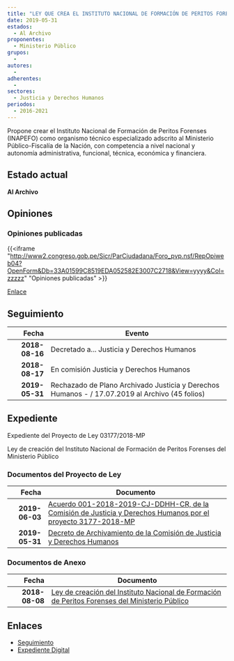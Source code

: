 ```yaml
---
title: "LEY QUE CREA EL INSTITUTO NACIONAL DE FORMACIÓN DE PERITOS FORENSES DEL MINISTERIO PÚBLICO"
date: 2019-05-31
estados: 
  - Al Archivo
proponentes: 
  - Ministerio Público
grupos: 
  - 
autores: 
  - 
adherentes: 
  - 
sectores: 
  - Justicia y Derechos Humanos
periodos: 
  - 2016-2021
---
```


Propone crear el Instituto Nacional de Formación de Peritos Forenses (INAPEFO) como organismo técnico especializado adscrito al Ministerio Público-Fiscalía de la Nación, con competencia a nivel nacional y autonomía administrativa, funcional, técnica, económica y financiera.


## Estado actual

**Al Archivo**

## Opiniones

### Opiniones publicadas

{{<iframe "http://www2.congreso.gob.pe/Sicr/ParCiudadana/Foro_pvp.nsf/RepOpiweb04?OpenForm&Db=33A01599C8519EDA052582E3007C2718&View=yyyy&Col=zzzzz" "Opiniones publicadas" >}}

[Enlace](http://www2.congreso.gob.pe/Sicr/ParCiudadana/Foro_pvp.nsf/RepOpiweb04?OpenForm&Db=33A01599C8519EDA052582E3007C2718&View=yyyy&Col=zzzzz)

## Seguimiento

| Fecha | Evento |
|------:|--------|
| **2018-08-16** | Decretado a... Justicia y Derechos Humanos|
| **2018-08-17** | En comisión Justicia y Derechos Humanos|
| **2019-05-31** | Rechazado de Plano Archivado Justicia y Derechos Humanos - / 17.07.2019 al Archivo (45 folios)|


## Expediente

Expediente del Proyecto de Ley 03177/2018-MP

Ley de creación del Instituto Nacional de Formación de Peritos Forenses del Ministerio Público


### Documentos del Proyecto de Ley

| Fecha | Documento |
|------:|--------|
| **2019-06-03** | [Acuerdo 001-2018-2019-CJ-DDHH-CR, de la Comisión de Justicia y Derechos Humanos por el proyecto 3177-2018-MP](http://www.leyes.congreso.gob.pe/Documentos/2016_2021/Decretos/Archivamiento/DA0040620190603.pdf) |
| **2019-05-31** | [Decreto de Archivamiento de la Comisión de Justicia y Derechos Humanos](http://www.leyes.congreso.gob.pe/Documentos/2016_2021/Decretos/Archivamiento/DA0317720190531.pdf) |

### Documentos de Anexo

| Fecha | Documento |
|------:|--------|
| **2018-08-08** | [Ley de creación del Instituto Nacional de Formación de Peritos Forenses del Ministerio Público](http://www.leyes.congreso.gob.pe/Documentos/2016_2021/Proyectos_de_Ley_y_de_Resoluciones_Legislativas/PL0317720180808.pdf) |

## Enlaces 

- [Seguimiento](http://www2.congreso.gob.pe/Sicr/TraDocEstProc/CLProLey2016.nsf/f7fff46988ca05b1052578e100829cc7/69c2f690d45a6e3a052582e40053f0e2?OpenDocument)
- [Expediente Digital](http://www2.congreso.gob.pe/Sicr/TraDocEstProc/CLProLey2016.nsf/f7fff46988ca05b1052578e100829cc7/69c2f690d45a6e3a052582e40053f0e2?OpenDocument&Click=05257FB7005EB655.eb71d0cf91d8294e05256cdf006b5706/$Body/0.1C6C)
